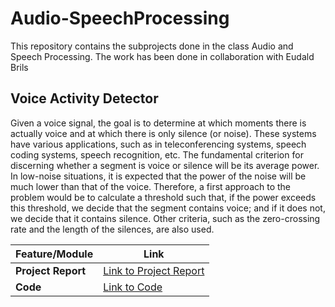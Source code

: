 # Audio-SpeechProcessing
This repository contains the subprojects done in the class Audio and Speech Processing. The work has been done in collaboration with Eudald Brils

## Voice Activity Detector
Given a voice signal, the goal is to determine at which moments there is actually voice and at which there is only silence (or noise). These systems have various applications, such as in teleconferencing systems, speech coding systems, speech recognition, etc. The fundamental criterion for discerning whether a segment is voice or silence will be its average power. In low-noise situations, it is expected that the power of the noise will be much lower than that of the voice. Therefore, a first approach to the problem would be to calculate a threshold such that, if the power exceeds this threshold, we decide that the segment contains voice; and if it does not, we decide that it contains silence. Other criteria, such as the zero-crossing rate and the length of the silences, are also used.

| Feature/Module | Link                                                                 |
| -------------- | -------------------------------------------------------------------- |
| **Project Report**   | [Link to Project Report](https://github.com/yourusername/your-repo/tree/main/module1) |
| **Code**   | [Link to Code](https://github.com/yourusername/your-repo/tree/main/module2) |
